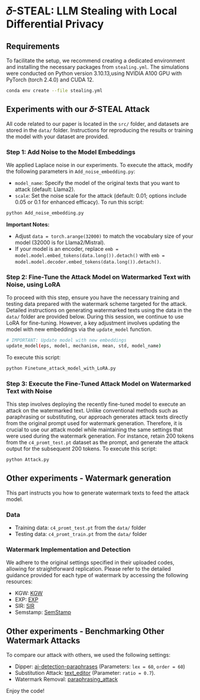 
# 𝛿-STEAL: LLM Stealing with Local Differential Privacy
## Requirements
To facilitate the setup, we recommend creating a dedicated environment and installing the necessary packages from `stealing.yml`. The simulations were conducted on Python version 3.10.13,using NVIDIA A100 GPU with PyTorch (torch 2.4.0) and CUDA 12.
```bash
conda env create --file stealing.yml
```
## Experiments with our 𝛿-STEAL Attack
All code related to our paper is located in the `src/` folder, and datasets are stored in the `data/` folder. Instructions for reproducing the results or training the model with your dataset are provided.
### Step 1: Add Noise to the Model Embeddings
We applied Laplace noise in our experiments. To execute the attack, modify the following parameters in `Add_noise_embedding.py`:
-  `model_name`: Specify the model of the original texts that you want to attack (default: Llama2).
-  `scale`: Set the noise scale for the attack (default: 0.01; options include 0.05 or 0.1 for enhanced efficacy).
To run this script:
```bash
python Add_noise_embedding.py
```
**Important Notes:**
- Adjust `data = torch.arange(32000)` to match the vocabulary size of your model (32000 is for Llama2/Mistral).
- If your model is an encoder, replace `emb = model.model.embed_tokens(data.long()).detach()` with `emb = model.model.decoder.embed_tokens(data.long()).detach()`.
### Step 2: Fine-Tune the Attack Model on Watermarked Text with Noise, using LoRA
To proceed with this step, ensure you have the necessary training and testing data prepared with the watermark scheme targeted for the attack. Detailed instructions on generating watermarked texts using the data in the `data/` folder are provided below. 
During this session, we continue to use LoRA for fine-tuning. However, a key adjustment involves updating the model with new embeddings via the `update_model` function.
```bash
# IMPORTANT: Update model with new embeddings
update_model(eps, model, mechanism, mean, std, model_name)
```
To execute this script:
```bash
python Finetune_attack_model_with_LoRA.py
```
### Step 3: Execute the Fine-Tuned Attack Model on Watermarked Text with Noise
This step involves deploying the recently fine-tuned model to execute an attack on the watermarked text. Unlike conventional methods such as paraphrasing or substituting, our approach generates attack texts directly from the original prompt used for watermark generation. Therefore, it is crucial to use our attack model while maintaining the same settings that were used during the watermark generation. For instance, retain 200 tokens from the `c4_promt_test.pt` dataset as the prompt, and generate the attack output for the subsequent 200 tokens.
To execute this script:
```bash
python Attack.py
```
## Other experiments - Watermark generation
This part instructs you how to generate watermark texts to feed the attack model.
### Data
- Training data: `c4_promt_test.pt` from the `data/` folder
- Testing data: `c4_promt_train.pt` from the `data/` folder

### Watermark Implementation and Detection

We adhere to the original settings specified in their uploaded codes, allowing for straightforward replication. Please refer to the detailed guidance provided for each type of watermark by accessing the following resources:
- KGW: [KGW](https://github.com/jwkirchenbauer/lm-watermarking)
- EXP: [EXP](https://github.com/jthickstun/watermark)
- SIR: [SIR](https://github.com/THU-BPM/Robust_Watermark)
- Semstamp: [SemStamp](https://github.com/bohanhou14/SemStamp)

## Other experiments - Benchmarking Other Watermark Attacks
To compare our attack with others, we used the following settings:
- Dipper: [ai-detection-paraphrases](https://github.com/martiansideofthemoon/ai-detection-paraphrases/tree/main) (Parameters: `lex = 60`, `order = 60`)
- Substitution Attack: [text_editor](https://github.com/THU-BPM/MarkLLM/blob/main/evaluation/tools/text_editor.py) (Parameter: `ratio = 0.7`).
- Watermark Removal: [paraphrasing_attack](https://github.com/hlzhang109/impossibility-watermark)

Enjoy the code!
